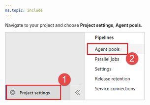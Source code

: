 ```yaml
---
ms.topic: include
---
```


Navigate to your project and choose **Project settings**, **Agent pools**.

![Project settings, Agent pools](../../_img/agent-queues-tab/agent-queues-2019.png)

